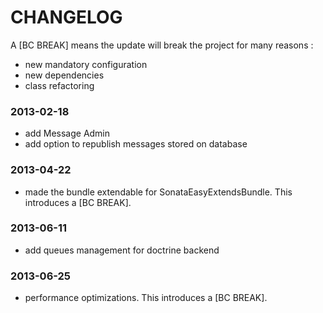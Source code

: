 CHANGELOG
=========

A [BC BREAK] means the update will break the project for many reasons :

* new mandatory configuration
* new dependencies
* class refactoring

### 2013-02-18

* add Message Admin
* add option to republish messages stored on database

### 2013-04-22

* made the bundle extendable for SonataEasyExtendsBundle. This introduces a [BC BREAK].

### 2013-06-11

* add queues management for doctrine backend

### 2013-06-25

* performance optimizations. This introduces a [BC BREAK].
